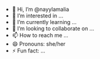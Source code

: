- 👋 Hi, I’m @nayylamalia
- 👀 I’m interested in ...
- 🌱 I’m currently learning ...
- 💞️ I’m looking to collaborate on ...
- 📫 How to reach me ...
- 😄 Pronouns: she/her
- ⚡ Fun fact: ...

<!---
nayylamalia/nayylamalia is a ✨ special ✨ repository because its `README.md` (this file) appears on your GitHub profile.
You can click the Preview link to take a look at your changes.
--->
